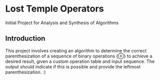 # Lost Temple Operators
Initial Project for Analysis and Synthesis of Algorithms

## Introduction
This project involves creating an algorithm to determine the correct parenthesization of a sequence of binary operations (⊕) to achieve a desired result, given a custom operation table and input sequence. The output should indicate if this is possible and provide the leftmost parenthesization. :)

